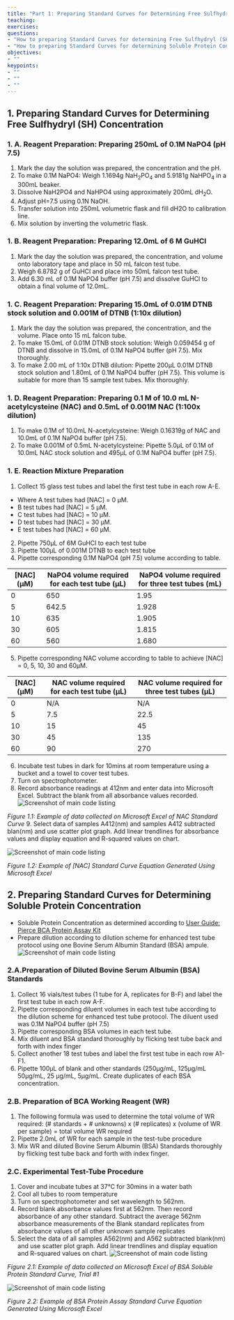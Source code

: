 ```yaml
---
title: "Part 1: Preparing Standard Curves for Determining Free Sulfhydryl (SH) and Soluble Protein"
teaching: 
exercises: 
questions:
- "How to preparing Standard Curves for determining Free Sulfhydryl (SH) Concentration?"
- "How to preparing Standard Curves for determining Soluble Protein Concentration?"
objectives:
- ""
keypoints:
- ""
- ""
- ""
---
```


## 1. Preparing Standard Curves for Determining Free Sulfhydryl (SH) Concentration

### 1. A. Reagent Preparation: Preparing 250mL of 0.1M NaPO4 (pH 7.5)
1. Mark the day the solution was prepared, the concentration and the pH.
2. To make 0.1M NaPO4: Weigh 1.1694g NaH<sub>2</sub>PO<sub>4</sub> and 5.9181g NaHPO<sub>4</sub> in a 300mL beaker.
3. Dissolve NaH2PO4 and NaHPO4 using approximately 200mL dH<sub>2</sub>O.
4. Adjust pH=7.5 using 0.1N NaOH.
5. Transfer solution into 250mL volumetric flask and fill dH2O to calibration line.
6. Mix solution by inverting the volumetric flask.  

### 1. B. Reagent Preparation: Preparing 12.0mL of 6 M GuHCl 
1. Mark the day the solution was prepared, the concentration, and volume onto laboratory tape and place in 50 mL falcon test tube.
2. Weigh 6.8782 g of GuHCl and place into 50mL falcon test tube. 
3. Add 6.30 mL of 0.1M NaPO4 buffer (pH 7.5) and dissolve GuHCl to obtain a final volume of 12.0mL.

### 1. C. Reagent Preparation: Preparing 15.0mL of 0.01M DTNB stock solution and 0.001M of DTNB (1:10x dilution)
1. Mark the day the solution was prepared, the concentration, and the volume. Place onto 15 mL falcon tube.
2. To make 15.0mL of 0.01M DTNB stock solution: Weigh 0.059454 g of DTNB and dissolve in 15.0mL of 0.1M NaPO4 buffer (pH 7.5). Mix thoroughly.
3. To make 2.00 mL of 1:10x DTNB dilution: Pipette 200µL 0.01M DTNB stock solution and 1.80mL of 0.1M NaPO4 buffer (pH 7.5). This volume is suitable for more than 15 sample test tubes. Mix thoroughly.

### 1. D. Reagent Preparation: Preparing 0.1 M of 10.0 mL N-acetylcysteine (NAC) and 0.5mL of 0.001M NAC (1:100x dilution) 
1. To make 0.1M of 10.0mL N-acetylcysteine: Weigh 0.16319g of NAC and 10.0mL of 0.1M NaPO4 buffer (pH 7.5).
2. To make 0.001M of 0.5mL N-acetylcysteine: Pipette 5.0µL of 0.1M of 10.0mL NAC stock solution and 495µL of 0.1M NaPO4 buffer (pH 7.5).

### 1. E. Reaction Mixture Preparation
1. Collect 15 glass test tubes and label the first test tube in each row A-E. 
- Where A test tubes had [NAC] = 0 µM. 
- B test tubes had [NAC] = 5 µM. 
- C test tubes had [NAC] = 10 µM. 
- D test tubes had [NAC] = 30 µM. 
- E test tubes had [NAC] = 60 µM. 
2. Pipette 750µL of 6M GuHCl to each test tube 
3. Pipette 100µL of 0.001M DTNB to each test tube
4. Pipette corresponding 0.1M NaPO4 (pH 7.5) volume according to table.


|[NAC] (µM)  |NaPO4 volume required for each test tube (µL)|NaPO4 volume required for three test tubes (mL) | 
|------------|---------------------------------------------|------------------------------------------------|
|0           |650                                          |1.95                                            |
|5           |642.5                                        |1.928                                           |
|10          |635                                          |1.905                                           |
|30          |605                                          |1.815                                           |
|60          |560                                          |1.680                                           |

5. Pipette corresponding NAC volume according to table to achieve [NAC] = 0, 5, 10, 30 and 60µM. 


|[NAC] (µM)  |NAC volume required for each test tube (µL)  |NAC volume required for three test tubes (µL)   | 
|------------|---------------------------------------------|------------------------------------------------|
|0           |N/A                                          |N/A                                             |
|5           |7.5                                          |22.5                                            |
|10          |15                                           |45                                              |
|30          |45                                           |135                                             |
|60          |90                                           |270                                             |

6.	Incubate test tubes in dark for 10mins at room temperature using a bucket and a towel to cover test tubes. 
7.	Turn on spectrophotometer. 
8.	Record absorbance readings at 412nm and enter data into Microsoft Excel. Subtract the blank from all absorbance values recorded.
![Screenshot of main code listing](../fig/PART-1-figure1.1.jpg)
 
*Figure 1.1: Example of data collected on Microsoft Excel of NAC Standard Curve*
9. Select data of samples A412(nm) and samples A412 subtracted blan(nm) and use scatter plot graph. Add linear trendlines for absorbance values and display equation and R-squared values on chart.

![Screenshot of main code listing](../fig/PART-1-figure1.2.jpg)

*Figure 1.2: Example of [NAC] Standard Curve Equation Generated Using Microsoft Excel*

## 2. Preparing Standard Curves for Determining Soluble Protein Concentration

- Soluble Protein Concentration as determined according to [User Guide: Pierce BCA Protein Assay Kit](https://www.urmc.rochester.edu/MediaLibraries/URMCMedia/labs/ritchlin-lab/documents/MAN0011430_Pierce_BCA_Protein_Asy_UG.pdf)
- Prepare dilution according to dilution scheme for enhanced test tube protocol using one Bovine Serum Albumin Standard (BSA) ampule.  
![Screenshot of main code listing](../fig/PART-1-figure1.3.png)

### 2.A.Preparation of Diluted Bovine Serum Albumin (BSA) Standards
1. Collect 16 vials/test tubes (1 tube for A, replicates for B-F) and label the first test tube in each row A-F.
2. Pipette corresponding diluent volumes in each test tube according to the dilution scheme for enhanced test tube protocol. The diluent used was 0.1M NaPO4 buffer (pH 7.5) 
3. Pipette corresponding BSA volumes in each test tube. 
4. Mix diluent and BSA standard thoroughly by flicking test tube back and forth with index finger
5. Collect another 18 test tubes and label the first test tube in each row A1-F1.
6. Pipette 100µL of blank and other standards (250µg/mL, 125µg/mL 50µg/mL, 25 µg/mL, 5µg/mL. Create duplicates of each BSA concentration. 

### 2.B. Preparation of BCA Working Reagent (WR)
1. The following formula was used to determine the total volume of WR required: 
(# standards + # unknowns) x (# replicates) x (volume of WR per sample) = total volume WR required 
2. Pipette 2.0mL of WR for each sample in the test-tube procedure
3. Mix WR and diluted Bovine Serum Albumin (BSA) Standards thoroughly by flicking test tube back and forth with index finger. 

### 2.C. Experimental Test-Tube Procedure
1. Cover and incubate tubes at 37°C for 30mins in a water bath
2. Cool all tubes to room temperature 
3. Turn on spectrophotometer and set wavelength to 562nm. 
4. Record blank absorbance values first at 562nm. Then record absorbance of any other standard. Subtract the average 562nm absorbance measurements of the Blank standard replicates from absorbance values of all other unknown sample replicates  
5. Select the data of all samples A562(nm) and A562 subtracted blank(nm) and use scatter plot graph. Add linear trendlines and display equation and R-squared values on chart.
![Screenshot of main code listing](../fig/PART-1-figure.2.1.png)

*Figure 2.1: Example of data collected on Microsoft Excel of BSA Soluble Protein Standard Curve, Trial #1*

![Screenshot of main code listing](../fig/PART-1-figure2.2.png)

*Figure 2.2: Example of BSA Protein Assay Standard Curve Equation Generated Using Microsoft Excel*
